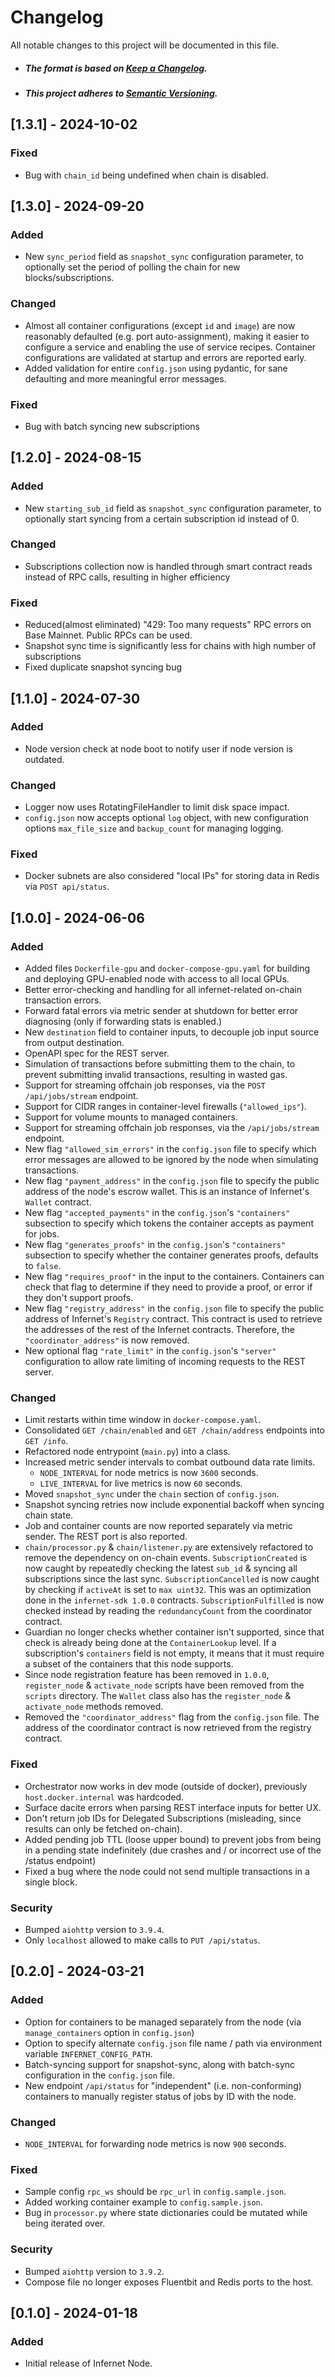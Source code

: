 # Changelog

All notable changes to this project will be documented in this file.

- ##### The format is based on [Keep a Changelog](https://keepachangelog.com/en/1.0.0/).
- ##### This project adheres to [Semantic Versioning](https://semver.org/spec/v2.0.0.html).

## [1.3.1] - 2024-10-02

### Fixed

- Bug with `chain_id` being undefined when chain is disabled.

## [1.3.0] - 2024-09-20

### Added

- New `sync_period` field as `snapshot_sync` configuration parameter, to optionally set the period of polling the chain for new blocks/subscriptions.

### Changed

- Almost all container configurations (except `id` and `image`) are now reasonably defaulted (e.g. port auto-assignment), making it easier to configure a service and enabling the use of service recipes. Container configurations are validated at startup and errors are reported early.
- Added validation for entire `config.json` using pydantic, for sane defaulting and more meaningful error messages.

### Fixed

- Bug with batch syncing new subscriptions

## [1.2.0] - 2024-08-15

### Added

- New `starting_sub_id` field as `snapshot_sync` configuration parameter, to optionally start syncing from a certain subscription id instead of 0.

### Changed

- Subscriptions collection now is handled through smart contract reads instead of RPC calls, resulting in higher efficiency

### Fixed

- Reduced(almost eliminated) "429: Too many requests" RPC errors on Base Mainnet. Public RPCs can be used.
- Snapshot sync time is significantly less for chains with high number of subscriptions
- Fixed duplicate snapshot syncing bug

## [1.1.0] - 2024-07-30

### Added

- Node version check at node boot to notify user if node version is outdated.

### Changed

- Logger now uses RotatingFileHandler to limit disk space impact.
- `config.json` now accepts optional `log` object, with new configuration options `max_file_size` and `backup_count` for managing logging.

### Fixed

- Docker subnets are also considered "local IPs" for storing data in Redis via `POST api/status`.

## [1.0.0] - 2024-06-06

### Added
- Added files `Dockerfile-gpu` and `docker-compose-gpu.yaml` for building and deploying GPU-enabled node with access to all local GPUs.
- Better error-checking and handling for all infernet-related on-chain transaction errors.
- Forward fatal errors via metric sender at shutdown for better error diagnosing (only if forwarding stats is enabled.)
- New `destination` field to container inputs, to decouple job input source from output destination.
- OpenAPI spec for the REST server.
- Simulation of transactions before submitting them to the chain, to prevent submitting invalid transactions, resulting in wasted gas.
- Support for streaming offchain job responses, via the `POST /api/jobs/stream` endpoint.
- Support for CIDR ranges in container-level firewalls (`"allowed_ips"`).
- Support for volume mounts to managed containers.
- Support for streaming offchain job responses, via the `/api/jobs/stream` endpoint.
- New flag `"allowed_sim_errors"` in the `config.json` file to specify which error messages are allowed to be ignored by the node when simulating transactions.
- New flag `"payment_address"` in the `config.json` file to specify the public address of the node's escrow wallet. This is an instance of Infernet's `Wallet` contract.
- New flag `"accepted_payments"` in the `config.json`'s `"containers"` subsection to specify which tokens the container accepts as payment for jobs.
- New flag `"generates_proofs"` in the `config.json`'s `"containers"` subsection to specify whether the container generates proofs, defaults to `false`.
- New flag `"requires_proof"` in the input to the containers. Containers can check that flag to determine if they need to provide a proof, or error if they don't support proofs.
- New flag `"registry_address"` in the `config.json` file to specify the public address of Infernet's `Registry` contract. This contract is used to retrieve the addresses
  of the rest of the Infernet contracts. Therefore, the `"coordinator_address"` is now removed.
- New optional flag `"rate_limit"` in the `config.json`'s `"server"` configuration to allow rate limiting of incoming requests to the REST server.

### Changed
- Limit restarts within time window in `docker-compose.yaml`.
- Consolidated `GET /chain/enabled` and `GET /chain/address` endpoints into `GET /info`.
- Refactored node entrypoint (`main.py`) into a class.
- Increased metric sender intervals to combat outbound data rate limits.
  - `NODE_INTERVAL` for node metrics is now `3600` seconds.
  - `LIVE_INTERVAL` for live metrics is now `60` seconds.
- Moved `snapshot_sync` under the `chain` section of `config.json`.
- Snapshot syncing retries now include exponential backoff when syncing chain state.
- Job and container counts are now reported separately via metric sender. The REST port is also reported.
- `chain/processor.py` & `chain/listener.py` are extensively refactored to remove the dependency on on-chain events. `SubscriptionCreated` is now caught by repeatedly
  checking the latest `sub_id` & syncing all subscriptions since the last sync. `SubscriptionCancelled` is now caught by checking if `activeAt` is set to `max uint32`.
  This was an optimization done in the `infernet-sdk 1.0.0` contracts. `SubscriptionFulfilled` is now checked instead by reading the `redundancyCount` from the coordinator contract.
- Guardian no longer checks whether container isn't supported, since that check is already being done at the `ContainerLookup`
  level. If a subscription's `containers` field is not empty, it means that it must require a subset of the containers that this
  node supports.
- Since node registration feature has been removed in `1.0.0`, `register_node` & `activate_node` scripts have been removed from
  the `scripts` directory. The `Wallet` class also has the `register_node` & `activate_node` methods removed.
- Removed the `"coordinator_address"` flag from the `config.json` file. The address of the coordinator contract is now retrieved from the registry contract.

### Fixed
- Orchestrator now works in dev mode (outside of docker), previously `host.docker.internal` was hardcoded.
- Surface dacite errors when parsing REST interface inputs for better UX.
- Don't return job IDs for Delegated Subscriptions (misleading, since results can only be fetched on-chain).
- Added pending job TTL (loose upper bound) to prevent jobs from being in a pending state indefinitely (due crashes and / or incorrect use of the /status endpoint)
- Fixed a bug where the node could not send multiple transactions in a single block.

### Security
- Bumped `aiohttp` version to `3.9.4`.
- Only `localhost` allowed to make calls to `PUT /api/status`.

## [0.2.0] - 2024-03-21

### Added
- Option for containers to be managed separately from the node (via `manage_containers` option in `config.json`)
- Option to specify alternate `config.json` file name / path via environment variable `INFERNET_CONFIG_PATH`.
- Batch-syncing support for snapshot-sync, along with batch-sync configuration in the `config.json` file.
- New endpoint `/api/status` for "independent" (i.e. non-conforming) containers to manually register status of jobs by ID with the node.

### Changed
- `NODE_INTERVAL` for forwarding node metrics is now `900` seconds.

### Fixed
- Sample config `rpc_ws` should be `rpc_url` in `config.sample.json`.
- Added working container example to `config.sample.json`.
- Bug in `processor.py` where state dictionaries could be mutated while being iterated over.

### Security
- Bumped `aiohttp` version to `3.9.2`.
- Compose file no longer exposes Fluentbit and Redis ports to the host.

## [0.1.0] - 2024-01-18

### Added
- Initial release of Infernet Node.
